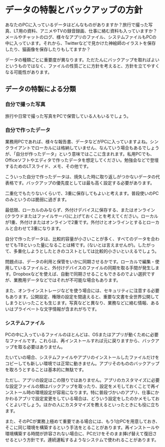 # データの特製とバックアップの方針

あなたのPCに入っているデータはどんなものがありますか？旅行で撮った写真、LT用の資料、アニメやTVの録音録画、仕事に絡む資料も入っていますか？メールやチャットのログ、様々なアプリのファイル、システムファイルもPCの中に入っています。それから、Twitterなどで見かけた神絵師のイラストを保存したり、猫画像を保存したりもしてますか？

データの種類ごとに重要度が異なります。ただたんにバックアップを取ればよいというものではなく、ファイルの性質ごとに方針を考えると、方針を立てやすくなる可能性があります。

## データの特製による分類

### 自分で撮った写真
旅行や日常で撮った写真をPCで保管している人もいるでしょう。


### 自分で作ったデータ
業務用PCであれば、様々な報告書、データなどがPCに入っていますよね。シンクライアントでローカルには格納していません、なんていう場合もあるでしょうが、「自分が作ったデータ」という意味ではここに含まれます。私用PCでも、Officeソフトやエディタで作ったデータを想定してください。勉強会などで登壇するためのLTスライド、メモ、その他です。

こういった自分で作ったデータは、焼失した時に取り返しがつかないデータの代表格です。バックアップの優先度としては最も高く設定する必要があります。

二重化でもたりないくらいで、3重に保存してもよいと考えます。普段使いのPCのみというのは脆弱に過ぎます。

最低限、ローカルのみならず、外付けデバイスに保存する、またはオンライン(クラウドまたはファイルサーバ)に上げておくことを考えてください。ローカルが1重、外付けまたはオンラインで2重です。外付けとオンラインとするとローカルと合わせて3重になります。

自分で作ったデータは、比較的容量が小さいことが多く、すべてのデータを合わせてもTBといった量になることは稀です。(ないとは言えませんが)。したがって、多重化しようとしたときのコストとしては比較的小さいといえるでしょう。

問題点は、データの利用と保管をいかに同期させるかです。ローカルで編集・使用しているファイルと、外付けデバイスのファイルの同期を取る手間が発生します。Dropboxなどを使えば、自動で同期させることもできるのでよい選択ですが、業務用データなどではそれが不可能な場合もあります。

また、オンラインストレージなどを使う場合には、セキュリティに注意する必要もあります。公開設定、権限の設定を間違えると、重要な文書を全世界公開してしまうといったことも生じます。写真などと異なり、業務などに絡む情報、あるいはプライベートな文字情報が含まれがちです。

### システムファイル
PCの中に入っているファイルのほとんどは、OSまたはアプリが動くために必要なファイルです。これらは、再インストールすれば元に戻りますから、バックアップを取る必要はありません。

たいていの場合、システムファイルやアプリのインストールしたファイルだけをコピーしても新しい環境では正常に動きません。アプリそのもののバックアップを取ろうとすることは基本的に無駄です。

ただし、アプリの設定はこの限りではありません。アプリのカスタマイズに必要な設定ファイルの類はバックアップを取ったり、設定をメモしておくことで再インストール時の環境設定が容易になります。特に普段づかいのアプリ、仕事にかかわるアプリで設定変更をしている場合は、どういう設定をしたのかメモしておくとよいでしょう。ほかの人にカスタマイズを教えるといったときにも役に立ちます。

また、そのPCが業務上極めて重要である場合には、もう1台PCを用意しておき、そこに同じ環境を構築するという手法をとることがあります。再インストールや環境構築する時間が許容されない場合に、PCだけをそのまま挿げ替えて復旧させるという方針です。連続運転するようなシステムで使われることがあります。